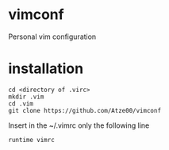 # vimconf

Personal vim configuration

# installation 
```
cd <directory of .virc>
mkdir .vim
cd .vim
git clone https://github.com/Atze00/vimconf
```
Insert in the ~/.vimrc only the following line<br>
```
runtime vimrc
```
